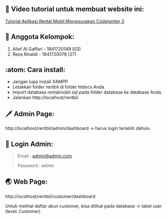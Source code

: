 ## 🎥 Video tutorial untuk membuat website ini:

[Tutorial Aplikasi Rental Mobil Menggunakan Codeigniter 3](https://www.youtube.com/playlist?list=PLce3Eyp7oY9_bqW9EDki6-HLZgMvY6CP3)

## 🧥 Anggota Kelompok:
1. Alief Al Gaffari - 1841720149 (03)
2. Reza Rinaldi     - 1841720078 (27)

## :atom: Cara install:

- Jangan lupa install XAMPP.
- Letakkan folder rentbil di folder htdocs Anda.
- Import database rentalmobil.sql pada folder database ke database Anda.
- Jalankan http://localhost/rentbil.

## 🗡️ Admin Page:
http://localhost/rentbil/admin/dashboard -> harus login terlebih dahulu

## 🤺 Login Admin:
> Email       : admin@admin.com

> Password    : admin

## 🌏 Web Page:
http://localhost/rentbil/customer/dashboard

Untuk melihat daftar akun customer, bisa dilihat pada database -> tabel user (level: Customer)
